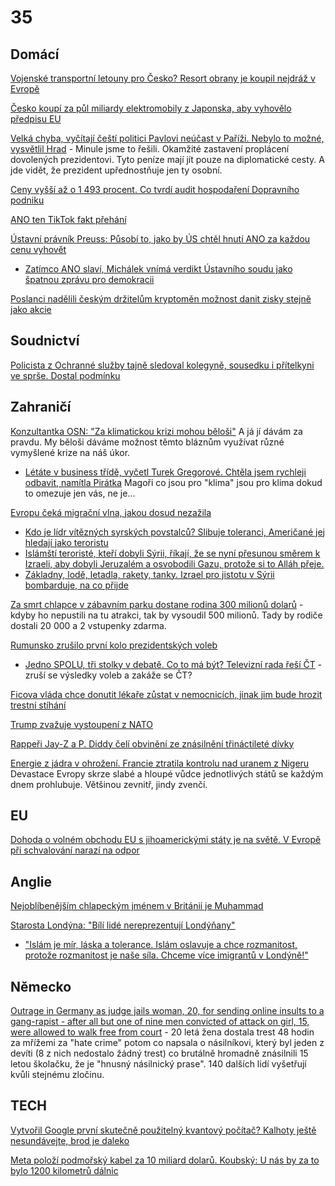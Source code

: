 # 35

## Domácí

[Vojenské transportní letouny pro Česko? Resort obrany je koupil nejdráž v Evropě](https://www.denik.cz/veda-a-technika/mnisterstvo-obrany-cr-nakupuje-transportni-letouny-c-390-nejdraze-v-evrope.html)

[Česko koupí za půl miliardy elektromobily z Japonska, aby vyhovělo předpisu EU](https://www.novinky.cz/clanek/domaci-cesko-koupi-za-pul-miliardy-elektromobily-z-japonska-aby-vyhovelo-predpisu-eu-40500361)

[Velká chyba, vyčítají čeští politici Pavlovi neúčast v Paříži. Nebylo to možné, vysvětlil Hrad](https://cnn.iprima.cz/velka-chyba-mohl-si-podat-ruku-s-trumpem-cesti-politici-vycitaji-pavlovi-neucast-v-parizi-455690) - Minule jsme to řešili. Okamžité zastavení proplácení dovolených prezidentovi. Tyto peníze mají jít pouze na diplomatické cesty. A jde vidět, že prezident upřednostňuje jen ty osobní.

[Ceny vyšší až o 1 493 procent. Co tvrdí audit hospodaření Dopravního podniku](https://www.idnes.cz/zpravy/domaci/dpp-audit-hospodareni-petr-witowski-dodavatele.A241206_172704_domaci_stud)

[ANO ten TikTok fakt přehání](https://x.com/Posledniskaut/status/1865850198024425697)

[Ústavní právník Preuss: Působí to, jako by ÚS chtěl hnutí ANO za každou cenu vyhovět](https://www.novinky.cz/clanek/domaci-ustavni-pravnik-preuss-pusobi-to-jako-by-us-chtel-hnuti-ano-za-kazdou-cenu-vyhovet-40500521)
 * [Zatímco ANO slaví, Michálek vnímá verdikt Ústavního soudu jako špatnou zprávu pro demokracii](https://www.novinky.cz/clanek/domaci-zatimco-ano-slavi-michalek-vnima-verdikt-ustavniho-soudu-jako-spatnou-zpravu-pro-demokracii-40500482)

[Poslanci nadělili českým držitelům kryptoměn možnost danit zisky stejně jako akcie](https://www.e15.cz/kryptomeny/poslanci-nadelili-ceskym-drzitelum-kryptomen-moznost-danit-zisky-stejne-jako-akcie-1419984)



## Soudnictví

[Policista z Ochranné služby tajně sledoval kolegyně, sousedku i přítelkyni ve sprše. Dostal podmínku](https://www.novinky.cz/clanek/krimi-policista-z-ochranne-sluzby-tajne-sledoval-kolegyne-sousedku-i-pritelkyni-ve-sprse-dostal-podminku-40500387)

## Zahraničí

[Konzultantka OSN: "Za klimatickou krizi mohou běloši"](https://x.com/stillgray/status/1866016465738162508) A já jí dávám za pravdu. My běloši dáváme možnost těmto bláznům využívat různé vymyšlené krize na náš úkor.
 * [Létáte v business třídě, vyčetl Turek Gregorové. Chtěla jsem rychleji odbavit, namítla Pirátka](https://cnn.iprima.cz/turek-vycetl-gregorove-letani-v-business-tride-chtela-jsem-rychlejsi-odbaveni-haji-se-455560) Magoři co jsou pro "klima" jsou pro klima dokud to omezuje jen vás, ne je...

[Evropu čeká migrační vlna, jakou dosud nezažila](https://www.novinky.cz/clanek/domaci-evropu-ceka-migracni-vlna-jakou-dosud-nezazila-40500246)
 * [Kdo je lídr vítězných syrských povstalců? Slibuje toleranci, Američané jej hledají jako teroristu](https://www.novinky.cz/clanek/zahranicni-blizky-a-stredni-vychod-kdo-je-lidr-viteznych-syrskych-povstalcu-slibuje-toleranci-americane-jej-hledaji-jako-teroristu-40500272)
 * [Islámští teroristé, kteří dobyli Sýrii, říkají, že se nyní přesunou směrem k Izraeli, aby dobyli Jeruzalém a osvobodili Gazu, protože si to Alláh přeje.](https://x.com/RadioGenoa/status/1866006134202499570)
 * [Základny, lodě, letadla, rakety, tanky. Izrael pro jistotu v Sýrii bombarduje, na co přijde](https://www.novinky.cz/clanek/zahranicni-blizky-a-stredni-vychod-zakladny-lode-letadla-rakety-tanky-izrael-pro-jistotu-v-syrii-bombarduje-na-co-prijde-40500529)

[Za smrt chlapce v zábavním parku dostane rodina 300 milionů dolarů](https://www.idnes.cz/zpravy/zahranicni/soud-odskodneni-smrt-ditete-zabavni-park-florida.A241206_152051_zahranicni_herp) - kdyby ho nepustili na tu atrakci, tak by vysoudil 500 milionů. Tady by rodiče dostali 20 000 a 2 vstupenky zdarma.

[Rumunsko zrušilo první kolo prezidentských voleb](https://www.novinky.cz/clanek/zahranicni-evropa-rumunsko-zrusilo-prvni-kolo-prezidentskych-voleb-40500139)
 * [Jedno SPOLU, tři stolky v debatě. Co to má být? Televizní rada řeší ČT](https://www.parlamentnilisty.cz/arena/monitor/Jedno-SPOLU-tri-stolky-v-debate-Co-to-ma-byt-Televizni-rada-resi-CT-758301) - zruší se výsledky voleb a zakáže se ČT?

[Ficova vláda chce donutit lékaře zůstat v nemocnicích, jinak jim bude hrozit trestní stíhání](https://www.novinky.cz/clanek/zahranicni-evropa-ficova-vlada-chce-donutit-lekare-zustat-v-nemocnicich-jinak-jim-bude-hrozit-trestni-stihani-40500243)

[Trump zvažuje vystoupení z NATO](https://www.novinky.cz/clanek/zahranicni-amerika-trump-zvazuje-vystoupeni-z-nato-40500263)

[Rappeři Jay-Z a P. Diddy čelí obvinění ze znásilnění třináctileté dívky](https://www.novinky.cz/clanek/zahranicni-rapperi-jay-z-a-p-diddy-celi-obvineni-ze-znasilneni-trinactilete-divky-40500317)

[Energie z jádra v ohrožení. Francie ztratila kontrolu nad uranem z Nigeru](https://www.idnes.cz/zpravy/zahranicni/francie-niger-uran-jaderne-elektrarny-energie-evropa.A241209_182114_zahranicni_ceve) Devastace Evropy skrze slabé a hloupé vůdce jednotlivých států se každým dnem prohlubuje. Většinou zevnitř, jindy zvenčí.

## EU

[Dohoda o volném obchodu EU s jihoamerickými státy je na světě. V Evropě při schvalování narazí na odpor](https://www.novinky.cz/clanek/zahranicni-evropa-eu-uzavrela-dohodu-se-zememi-mercosur-schvalovani-v-zemich-unie-bude-obtizne-40500154)

## Anglie

[Nejoblíbenějším chlapeckým jménem v Británii je Muhammad](https://www.novinky.cz/clanek/zahranicni-evropa-nejoblibenejsim-chlapeckym-jmenem-v-britanii-je-muhammad-40500051)

[Starosta Londýna: "Bílí lidé nereprezentují Londýňany"](https://x.com/iamyesyouareno/status/1865306577856520672)
  *  ["Islám je mír, láska a tolerance. Islám oslavuje a chce rozmanitost, protože rozmanitost je naše síla. Chceme více imigrantů v Londýně!"](https://x.com/RadioGenoa/status/1865335420407484509)

## Německo

[Outrage in Germany as judge jails woman, 20, for sending online insults to a gang-rapist - after all but one of nine men convicted of attack on girl, 15, were allowed to walk free from court](https://www.dailymail.co.uk/news/article-13568079/Germany-judge-jails-woman-insults-gang-rapist-convicted-attack-girl.html) - 20 letá žena dostala trest 48 hodin za mřížemi za "hate crime" potom co napsala o násilníkovi, který byl jeden z devíti (8 z nich nedostalo žádný trest) co brutálně hromadně znásilnili 15 letou školačku, že je "hnusný násilnický prase". 140 dalších lidí vyšetřují kvůli stejnému zločinu.

## TECH

[Vytvořil Google první skutečně použitelný kvantový počítač? Kalhoty ještě nesundávejte, brod je daleko](https://www.lupa.cz/clanky/vytvoril-google-prvni-skutecne-pouzitelny-kvantovy-pocitac-kalhoty-jeste-nesundavejte-brod-je-daleko/)

[Meta položí podmořský kabel za 10 miliard dolarů. Koubský: U nás by za to bylo 1200 kilometrů dálnic](https://plus.rozhlas.cz/meta-polozi-podmorsky-kabel-za-10-miliard-dolaru-koubsky-u-nas-za-bylo-1200-9367799?player=on)
